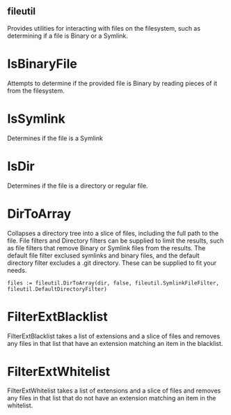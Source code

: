 ## fileutil
Provides utilities for interacting with files on the filesystem, such as determining if a file is Binary or a Symlink.

# IsBinaryFile
Attempts to determine if the provided file is Binary by reading pieces of it from the filesystem.

# IsSymlink
Determines if the file is a Symlink

# IsDir
Determines if the file is a directory or regular file.

# DirToArray
Collapses a directory tree into a slice of files, including the full path to the file. File filters and Directory filters can be supplied to limit the results, such as file filters that remove Binary or Symlink files from the results. The default file filter exclused symlinks and binary files, and the default directory filter excludes a .git directory. These can be supplied to fit your needs.

```
files := fileutil.DirToArray(dir, false, fileutil.SymlinkFileFilter, fileutil.DefaultDirectoryFilter)
```

# FilterExtBlacklist
FilterExtBlacklist takes a list of extensions and a slice of files and removes any files in that list that have an extension matching an item in the blacklist.

# FilterExtWhitelist
FilterExtWhitelist takes a list of extensions and a slice of files and removes any files in that list that do not have an extension matching an item in the whitelist.